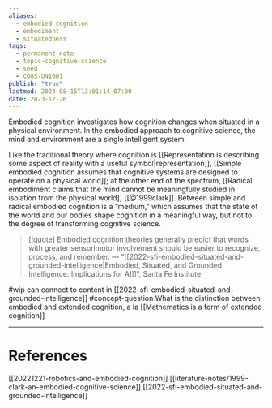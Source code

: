 ```yaml
---
aliases:
  - embodied cognition
  - embodiment
  - situatedness
tags:
  - permanent-note
  - topic-cognitive-science
  - seed
  - COGS-UN1001
publish: "true"
lastmod: 2024-08-15T13:01:14-07:00
date: 2023-12-26
---
```

Embodied cognition investigates how cognition changes when situated in a physical environment. In the embodied approach to cognitive science, the mind and environment are a single intelligent system.

Like the traditional theory where cognition is [[Representation is describing some aspect of reality with a useful symbol|representation]], [[Simple embodied cognition assumes that cognitive systems are designed to operate on a physical world]]; at the other end of the spectrum, [[Radical embodiment claims that the mind cannot be meaningfully studied in isolation from the physical world]] [[@1999clark]]. Between simple and radical embodied cognition is a “medium,” which assumes that the state of the world and our bodies shape cognition in a meaningful way, but not to the degree of transforming cognitive science.

>[!quote]
>Embodied cognition theories generally predict that words with greater sensorimotor involvement should be easier to recognize, process, and remember. — “[[2022-sfi-embodied-situated-and-grounded-intelligence|Embodied, Situated, and Grounded Intelligence: Implications for AI]]”, Santa Fe Institute


#wip can connect to content in [[2022-sfi-embodied-situated-and-grounded-intelligence]]
#concept-question What is the distinction between embodied and extended cognition, a la [[Mathematics is a form of extended cognition]]

---
# References

[[20221221-robotics-and-embodied-cognition]]
[[literature-notes/1999-clark-an-embodied-cognitive-science]]
[[2022-sfi-embodied-situated-and-grounded-intelligence]]